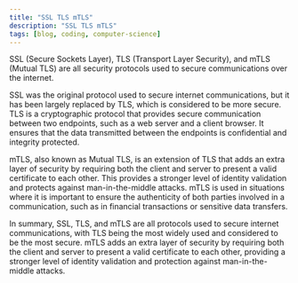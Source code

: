 ```yaml
---
title: "SSL TLS mTLS"
description: "SSL TLS mTLS"
tags: [blog, coding, computer-science]
---
```



SSL (Secure Sockets Layer), TLS (Transport Layer Security), and mTLS (Mutual TLS) are all security protocols used to secure communications over the internet.

SSL was the original protocol used to secure internet communications, but it has been largely replaced by TLS, which is considered to be more secure. TLS is a cryptographic protocol that provides secure communication between two endpoints, such as a web server and a client browser. It ensures that the data transmitted between the endpoints is confidential and integrity protected.

mTLS, also known as Mutual TLS, is an extension of TLS that adds an extra layer of security by requiring both the client and server to present a valid certificate to each other. This provides a stronger level of identity validation and protects against man-in-the-middle attacks. mTLS is used in situations where it is important to ensure the authenticity of both parties involved in a communication, such as in financial transactions or sensitive data transfers.

In summary, SSL, TLS, and mTLS are all protocols used to secure internet communications, with TLS being the most widely used and considered to be the most secure. mTLS adds an extra layer of security by requiring both the client and server to present a valid certificate to each other, providing a stronger level of identity validation and protection against man-in-the-middle attacks.



